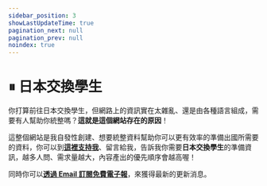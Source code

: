 ```yaml
---
sidebar_position: 3
showLastUpdateTime: true
pagination_next: null
pagination_prev: null
noindex: true
---
```


# ⏸ 日本交換學生

你打算前往日本交換學生，但網路上的資訊實在太雜亂、還是由各種語言組成，需要有人幫助你統整嗎？**這就是這個網站存在的原因**！

這整個網站是我自發性創建、想要統整資料幫助你可以更有效率的準備出國所需要的資料，你可以到[**這裡支持我**](https://davidchen.bobaboba.me/)、留言給我，告訴我你需要**日本交換學生**的準備資訊，越多人問、需求量越大，內容產出的優先順序會越高喔！

同時你可以[**透過 Email 訂閱免費電子報**](https://newsletter.xdavidchen.com/zh-tw)，來獲得最新的更新消息。